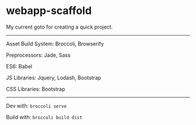 # webapp-scaffold
My current goto for creating a quick project.

-----

Asset Build System: Broccoli, Browserify

Preprocessors: Jade, Sass

ES6: Babel


JS Libraries: Jquery, Lodash, Bootstrap

CSS Libraries: Bootstrap

-----

Dev with:
```broccoli serve```

Build with:
```broccoli build dist```
